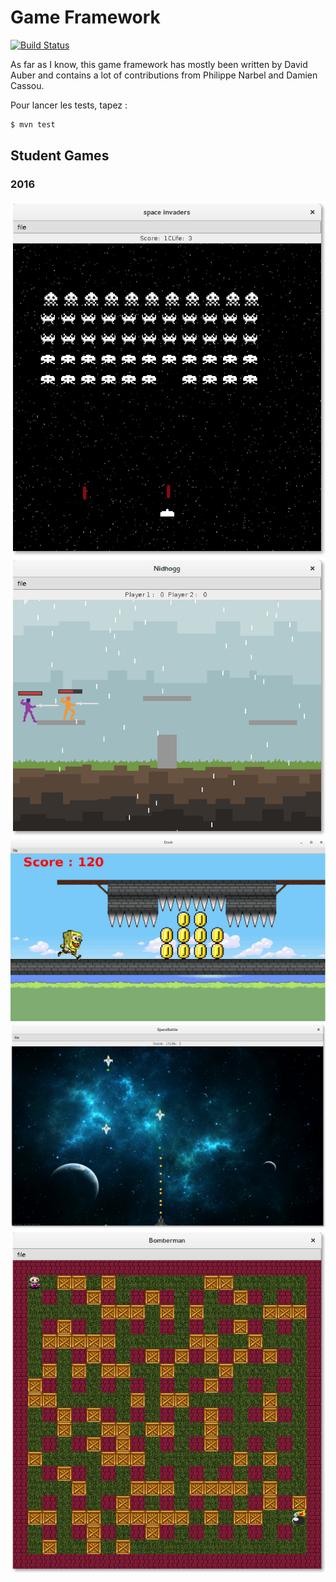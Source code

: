# Game Framework

[![Build Status](https://travis-ci.org/DamienCassou/lille-game-framework.png?branch=master)](https://travis-ci.org/DamienCassou/lille-game-framework)

As far as I know, this game framework has mostly been written by David
Auber and contains a lot of contributions from Philippe Narbel and
Damien Cassou.

Pour lancer les tests, tapez :

```bash
$ mvn test
```

## Student Games

### 2016

![Team 1 - Space Invaders](doc/2016-team1-space_invaders.png)
![Team 2 - Nidhogg](doc/2016-team2-nidhogg.png)
![Team 3 - Bob](doc/2016-team3-bob.png)
![Team 4 - Space Battle](doc/2016-team4-space_battle.png)
![Team 5 - Bomberman](doc/2016-team5-bomberman.png)
